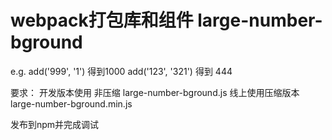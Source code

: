 # webpack打包库和组件 large-number-bground

e.g. 
add('999', '1') 得到1000
add('123', '321') 得到 444

要求：
开发版本使用 非压缩 large-number-bground.js
线上使用压缩版本 large-number-bground.min.js

发布到npm并完成调试



